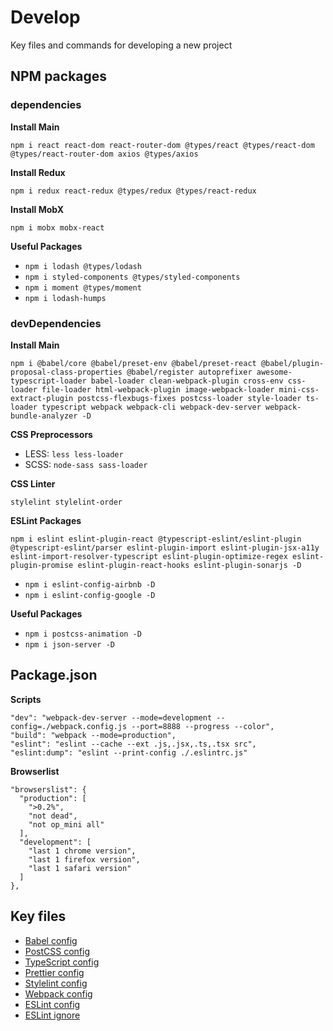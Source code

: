 # Develop
Key files and commands for developing a new project

## NPM packages

### dependencies

**Install Main**

`
npm i react react-dom react-router-dom @types/react @types/react-dom @types/react-router-dom axios @types/axios
`

**Install Redux**

`
npm i redux react-redux @types/redux @types/react-redux
`

**Install MobX**

`
npm i mobx mobx-react
`

**Useful Packages**

* `npm i lodash @types/lodash`
* `npm i styled-components @types/styled-components`
* `npm i moment @types/moment`
* `npm i lodash-humps`

### devDependencies

**Install Main**

`
npm i @babel/core @babel/preset-env @babel/preset-react @babel/plugin-proposal-class-properties
@babel/register autoprefixer awesome-typescript-loader babel-loader clean-webpack-plugin cross-env
css-loader file-loader html-webpack-plugin image-webpack-loader
mini-css-extract-plugin postcss-flexbugs-fixes postcss-loader
style-loader ts-loader typescript webpack
webpack-cli webpack-dev-server webpack-bundle-analyzer
-D
`

**CSS Preprocessors**

* LESS: `less less-loader`
* SCSS: `node-sass sass-loader`

**CSS Linter**

`stylelint stylelint-order`

**ESLint Packages**

`
npm i eslint eslint-plugin-react @typescript-eslint/eslint-plugin
@typescript-eslint/parser eslint-plugin-import eslint-plugin-jsx-a11y
eslint-import-resolver-typescript eslint-plugin-optimize-regex
eslint-plugin-promise eslint-plugin-react-hooks eslint-plugin-sonarjs -D
`

* `npm i eslint-config-airbnb -D`
* `npm i eslint-config-google -D`

**Useful Packages**

* `npm i postcss-animation -D`
* `npm i json-server -D`

## Package.json

**Scripts**

```
"dev": "webpack-dev-server --mode=development --config=./webpack.config.js --port=8888 --progress --color",
"build": "webpack --mode=production",
"eslint": "eslint --cache --ext .js,.jsx,.ts,.tsx src",
"eslint:dump": "eslint --print-config ./.eslintrc.js"
```

**Browserlist**

```
"browserslist": {
  "production": [
    ">0.2%",
    "not dead",
    "not op_mini all"
  ],
  "development": [
    "last 1 chrome version",
    "last 1 firefox version",
    "last 1 safari version"
  ]
},
```

## Key files

* [Babel config](https://github.com/rusanoff/for-dev/blob/master/babel.config.js)
* [PostCSS config](https://github.com/rusanoff/for-dev/blob/master/postcss.config.js)
* [TypeScript config](https://github.com/rusanoff/for-dev/blob/master/tsconfig.json)
* [Prettier config](https://github.com/rusanoff/for-dev/blob/master/.prettierrc.js)
* [Stylelint config](https://github.com/rusanoff/for-dev/blob/master/.stylelintrc.js)
* [Webpack config](https://github.com/rusanoff/for-dev/blob/master/webpack.config.js)
* [ESLint config](https://github.com/rusanoff/for-dev/blob/master/.eslintrc.js)
* [ESLint ignore](https://github.com/rusanoff/for-dev/blob/master/.eslintignore)
